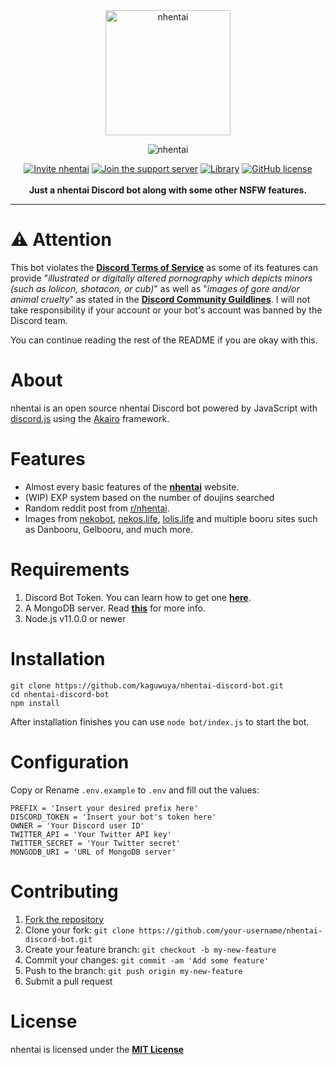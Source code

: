 <div align="center">
  <img width="200" height="200" alt="nhentai" src="https://i.imgur.com/BtIDpZ4.png"><br>

  <img alt="nhentai" src="https://i.imgur.com/my4t1Hb.png"><br>

[![Invite nhentai](https://img.shields.io/badge/invite-me-7289da.svg?style=flat-square&logo=discord)](https://discordapp.com/api/oauth2/authorize?client_id=663743798722953258&permissions=387136&scope=bot)
[![Join the support server](https://img.shields.io/badge/join-the%20support%20server-7289da.svg?style=flat-square&logo=discord)](https://discord.gg/8PX6QZb)
[![Library](https://img.shields.io/badge/library-discord.js-blue.svg?style=flat-square)](https://discord.js.org/#/)
[![GitHub license](https://img.shields.io/badge/license-MIT-blue.svg?style=flat-square)](LICENSE)
  <br><br>
    **Just a nhentai Discord bot along with some other NSFW features.**
</div>

---

# ⚠ **Attention**
This bot violates the **[Discord Terms of Service](https://discordapp.com/terms)** as some of its features can provide "_illustrated or digitally altered pornography which depicts minors (such as lolicon, shotacon, or cub)_" as well as "_images of gore and/or animal cruelty_" as stated in the **[Discord Community Guildlines](https://discordapp.com/guidelines)**. I will not take responsibility if your account or your bot's account was banned by the Discord team.

You can continue reading the rest of the README if you are okay with this.

# About
nhentai is an open source nhentai Discord bot powered by JavaScript with [discord.js](https://discord.js.org/#/) using the [Akairo](https://discord-akairo.github.io/#/) framework.

# Features
- Almost every basic features of the **[nhentai](https://nhentai.net/)** website.
- (WIP) EXP system based on the number of doujins searched
- Random reddit post from [r/nhentai](https://www.reddit.com/r/nhentai/).
- Images from [nekobot](https://nekobot.xyz/), [nekos.life](https://nekos.life/), [lolis.life](https://lolis.life/) and multiple booru sites such as Danbooru, Gelbooru, and much more.

# Requirements

1. Discord Bot Token. You can learn how to get one **[here](https://discordjs.guide/preparations/setting-up-a-bot-application.html#creating-your-bot)**.
2. A MongoDB server. Read **[this](https://docs.mongodb.com/manual/)** for more info.
3. Node.js v11.0.0 or newer

# Installation

```
git clone https://github.com/kaguwuya/nhentai-discord-bot.git
cd nhentai-discord-bot
npm install
```

After installation finishes you can use `node bot/index.js` to start the bot.

# Configuration

Copy or Rename `.env.example` to `.env` and fill out the values:

```
PREFIX = 'Insert your desired prefix here'
DISCORD_TOKEN = 'Insert your bot's token here'
OWNER = 'Your Discord user ID'
TWITTER_API = 'Your Twitter API key'
TWITTER_SECRET = 'Your Twitter secret'
MONGODB_URI = 'URL of MongoDB server'
```

# Contributing

1. [Fork the repository](https://github.com/kaguwuya/nhentai-discord-bot/fork)
2. Clone your fork: `git clone https://github.com/your-username/nhentai-discord-bot.git`
3. Create your feature branch: `git checkout -b my-new-feature`
4. Commit your changes: `git commit -am 'Add some feature'`
5. Push to the branch: `git push origin my-new-feature`
6. Submit a pull request

# License
nhentai is licensed under the **[MIT License](https://github.com/kaguwuya/nhentai-discord-bot/blob/master/LICENSE)**